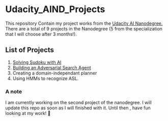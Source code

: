 # Udacity_AIND_Projects

This repository Contain my project works from the [Udacity AI Nanodegree.](https://in.udacity.com/course/artificial-intelligence-nanodegree--nd889) There are a total of 9 projects in the Nanodegree (5 from the specialization that I will choose after 3 months!).

## List of Projects 

1. [Solving Sudoku with AI](https://github.com/anukarsh1/Udacity_AIND_Projects/tree/master/Solving%20Sudoku%20Using%20AI)
2. [Building an Adversarial Search Agent](https://github.com/anukarsh1/Udacity_AIND_Projects/tree/master/Building%20a%20game%20playing%20Agent)
3. Creating a domain-independant planner
4. Using HMMs to recognize ASL.

### A note

I am currently working on the second project of the nanodegree. I will update this repo as soon as I will finished with it.
  Until then , have fun looking at my work! :metal: 

